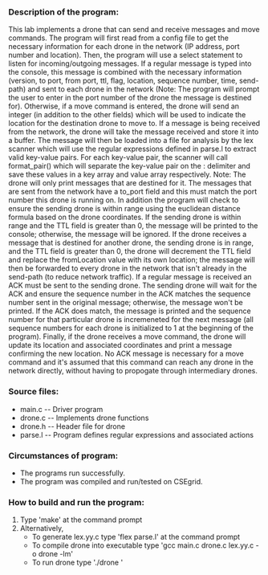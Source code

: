 ### Description of the program:

This lab implements a drone that can send and receive messages and move commands. The program will first read from a config file to get the necessary information for each drone in the network (IP address, port number and location). Then, the program will use a select statement to listen for incoming/outgoing messages. If a regular message is typed into the console, this message is combined with the necessary information (version, to port, from port, ttl, flag, location, sequence number, time, send-path) and sent to each drone in the network (Note: The program will prompt the user to enter in the port number of the drone the message is destined for). Otherwise, if a move command is entered, the drone will send an integer (in addition to the other fields) which will be used to indicate the location for the destination drone to move to. If a message is being received from the network, the drone will take the message received and store it into a buffer. The message will then be loaded into a file for analysis by the lex scanner which will use the regular expressions defined in parse.l to extract valid key-value pairs. For each key-value pair, the scanner will call format_pair() which will separate the key-value pair on the : delimiter and save these values in a key array and value array respectively. Note: The drone will only print messages that are destined for it. The messages that are sent from the network have a to_port field and this must match the port number this drone is running on. In addition the program will check to ensure the sending drone is within range using the euclidean distance formula based on the drone coordinates. If the sending drone is within range and the TTL field is greater than 0, the message will be printed to the console; otherwise, the message will be ignored. If the drone receives a message that is destined for another drone, the sending drone is in range, and the TTL field is greater than 0, the drone will decrement the TTL field and replace the fromLocation value with its own location; the message will then be forwarded to every drone in the network that isn't already in the send-path (to reduce network traffic). If a regular message is received an ACK must be sent to the sending drone. The sending drone will wait for the ACK and ensure the sequence number in the ACK matches the sequence number sent in the original message; otherwise, the message won't be printed. If the ACK does match, the message is printed and the sequence number for that particular drone is incremeneted for the next message (all sequence numbers for each drone is initialized to 1 at the beginning of the program). Finally, if the drone receives a move command, the drone will update its location and associated coordinates and print a message confirming the new location. No ACK message is necessary for a move command and it's assumed that this command can reach any drone in the network directly, without having to propogate through intermediary drones. 


### Source files:

* main.c -- Driver program
* drone.c -- Implements drone functions
* drone.h -- Header file for drone
* parse.l -- Program defines regular expressions and associated actions
 
### Circumstances of program:

* The programs run successfully.
* The program was compiled and run/tested on CSEgrid.

### How to build and run the program:

1. Type 'make' at the command prompt
2. Alternatively,
   * To generate lex.yy.c type 'flex parse.l' at the command prompt
   * To compile drone into executable type 'gcc main.c drone.c lex.yy.c -o drone -lm'
   * To run drone type './drone <port number>'
	
